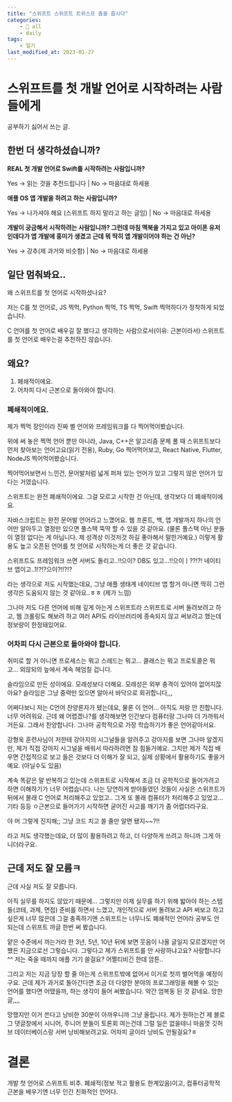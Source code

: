 ```yaml
---
title: "스위프트 스위프트 트위스프 춤을 춥시다"
categories:
    - 📂 all
    - daily
tags:
    - 일기
last_modified_at: 2023-01-27
---
```


# 스위프트를 첫 개발 언어로 시작하려는 사람들에게

공부하기 싫어서 쓰는 글.

## 한번 더 생각하셨습니까?

**REAL 첫 개발 언어로 Swift를 시작하려는 사람입니까?**

Yes -> 읽는 것을 추천드립니다  |  No -> 마음대로 하세용

**애플 OS 앱 개발을 하려고 하는 사람입니까?**

Yes -> 나가셔야 해요 (스위프트 하지 말라고 하는 글임)  |  No -> 마음대로 하세용

**개발이 궁금해서 시작하려는 사람입니까? 그런데 마침 맥북을 가지고 있고 아이폰 유저인데다가 앱 개발에 흥미가 생겼고 근데 뭐 딱히 앱 개발이어야 하는 건 아닌?**

Yes -> 강추(제 과거와 비슷함)  |  No -> 마음대로 하세용

## 일단 멈춰봐요..

왜 스위프트를 첫 언어로 시작하셨나요?

저는 C를 첫 언어로, JS 찍먹, Python 찍먹, TS 찍먹, Swift 찍먹하다가 정착하게 되었습니다.

C 언어를 첫 언어로 배우길 잘 했다고 생각하는 사람으로서(이유: 근본이라서) 스위프트를 첫 언어로 배우는걸 추천하진 않습니다.

## 왜요?

1. 폐쇄적이에요.
2. 어차피 다시 근본으로 돌아와야 합니다.

### 폐쇄적이에요.

제가 찍먹 장인이라 진짜 별 언어와 프레임워크를 다 찍어먹어봤습니다.

위에 써 놓은 찍먹 언어 뿐만 아니라, Java, C++은 알고리즘 문제 풀 때 스위프트보다 먼저 찾아보는 언어고요(읽기 전용), Ruby, Go 찍어먹어보고, React Native, Flutter, NodeJS 찍어먹어봤습니다.

찍어먹어보면서 느낀건, 문어발처럼 넓게 퍼져 있는 언어가 있고 그렇지 않은 언어가 있다는 거였습니다.

스위프트는 완전 폐쇄적이에요. 그걸 모르고 시작한 건 아닌데, 생각보다 더 폐쇄적이에요.

자바스크립트는 완전 문어발 언어라고 느꼈어요. 웹 프론트, 백, 앱 개발까지 하나의 언어만 알아두고 열정만 있으면 풀스택 뚝딱 할 수 있을 것 같아요. (물론 풀스택 아닌 분들이 열정 없다는 게 아닙니다. 제 성격상 이것저것 하길 좋아해서 말한거예요.) 이렇게 활용도 높고 오픈된 언어를 첫 언어로 시작하는게 더 좋은 것 같습니다.

스위프트도 프레임워크 쓰면 서버도 돌리고..!!으이? DB도 있고...!!으이ㅣ??!?! 네이티브 앱이고..1!?!?으이?!!?!?

라는 생각으로 저도 시작했는데요, 그냥 애플 생태계 네이티브 앱 할거 아니면 딱히 그런 생각은 도움되지 않는 것 같아요..ㅎㅎ (제가 느낌)

그나마 저도 다른 언어에 비해 깊게 아는게 스위프트라 스위프트로 서버 돌려보려고 하고, 웹 크롤링도 해보려 하고 여러 API도 라이브러리에 종속되지 않고 써보려고 했는데 정보량이 한정돼있어요.

### 어차피 다시 근본으로 돌아와야 합니다.

취미로 할 거 아니면 프로세스는 뭐고 스레드는 뭐고... 클래스는 뭐고 프로토콜은 뭐고... 외않되의 늪에서 계속 헤엄칠 겁니다.

슬라임으로 만든 성이에요. 모래성보다 더해요. 모래성은 외부 충격이 있어야 없어지잖아요? 슬라임은 그냥 중력만 있으면 알아서 바닥으로 회귀합니다,,,

어쩌다보니 저는 C언어 찬양론자가 됐는데요, 물론 이 언어... 아직도 저랑 안 친합니다. 너무 어려워요. 근데 왜 어렵겠나?를 생각해보면 인간보다 컴퓨터랑 그나마 더 가까워서거든요. 그래서 찬양합니다. 그나마 공학적으로 가장 학습하기가 좋은 언어같아서요.

강형욱 훈련사님이 저한테 강아지의 시그널들을 알려주고 강아지를 보면 그나마 알겠지만, 제가 직접 강아지 시그널을 배워서 따라하려면 참 힘들거예요. 그치만 제가 직접 배우면 간접적으로 보고 들은 것보다 더 이해가 잘 되고, 실제 상황에서 활용하기도 좋을거예요. (아닐수도 있음)

계속 똑같은 말 반복하고 있는데 스위프트로 시작해서 조금 더 공학적으로 들어가려고 하면 이해하기가 너무 어렵습니다. 나는 당연하게 받아들였던 것들이 사실은 스위프트가 뒤에서 몰래 C 언어로 처리해주고 있었고.. 그게 또 몰래 컴퓨터가 처리해주고 있었고... 기타 등등 ㅇ근본으로 들어가기 시작하면 굳어진 사고를 깨기가 좀 어렵더라구요.

야 머 그렇게 진지해;; 그냥 코드 치고 쓸 줄만 알면 됐지~~?!!

라고 저도 생각했는데요, 더 많이 활용하려고 하고, 더 다양하게 쓰려고 하니까 그게 아니더라구요.

## 근데 저도 잘 모름ㅋ

근데 사실 저도 잘 모릅니다.

아직 실무를 하지도 않았기 때문에... 그렇지만 이제 실무를 하기 위해 밟아야 하는 스텝들(코테, 과제, 면접) 준비를 하면서 느꼈고, 개인적으로 서버 돌려보고 API 써보고 하고 싶은게 너무 많은데 그걸 충족하기엔 스위프트는 너무나도 폐쇄적인 언어라 공부도 안 되는데 스위프트 까글 한번 써 봤습니다.

얕은 수준에서 까는거라 한 3년, 5년, 10년 뒤에 보면 웃음이 나올 글일지 모르겠지만 어쨌든 지금으로선 그렇습니다. 그렇다고 제가 스위프트를 안 사랑하냐고요? 사랑합니다^^ 저는 죽을 때까지 애플 기기 쓸걸요? 어쩔티비긴 한데 암튼..

그리고 저는 지금 당장 할 줄 아는게 스위프트밖에 없어서 이거로 첫끼 벌어먹을 예정이구요. 근데 제가 과거로 돌아간다면 조금 더 다양한 분야의 프로그래밍을 해볼 수 있는 언어를 했다면 어땠을까, 하는 생각이 들어 써봤습니다. 약간 엄복동 된 것 같네요. 망한 글,,,,

망했지만 이거 쓴다고 낭비한 30분이 아까우니까 그냥 올립니다. 제가 원하는건 제 블로그 댓글창에서 시니어, 주니어 분들이 토론회 여는건데 그럴 일은 없을테니 마음껏 깃허브 데이터베이스랑 서버 낭비해보려고요. 어차피 글이라 낭비도 안될걸요?ㅎ

# 결론

개발 첫 언어로 스위프트 비추. 폐쇄적(정보 적고 활용도 한계있음)이고, 컴퓨터공학적 근본을 배우기엔 너무 인간 친화적인 언어다.